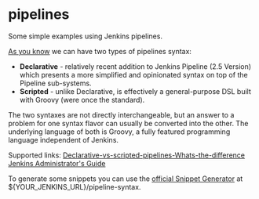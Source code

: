 # pipelines
Some simple examples using Jenkins pipelines.

[As you know](https://www.jenkins.io/doc/book/pipeline/syntax/) we can have two types of pipelines syntax:
- **Declarative** - relatively recent addition to Jenkins Pipeline (2.5 Version) which presents a more simplified and opinionated syntax on top of the Pipeline sub-systems.
- **Scripted** - unlike Declarative, is effectively a general-purpose DSL built with Groovy (were once the standard).

The two syntaxes are not directly interchangeable, but an answer to a problem for one syntax flavor can usually be converted into the other. The underlying language of both is Groovy, a fully featured programming language independent of Jenkins.

Supported links:
[Declarative-vs-scripted-pipelines-Whats-the-difference](https://www.theserverside.com/answer/Declarative-vs-scripted-pipelines-Whats-the-difference)
[Jenkins Administrator's Guide](https://www.packtpub.com/product/jenkins-administrator-s-guide/9781838824327)

To generate some snippets you can use the [official Snippet Generator](https://www.jenkins.io/doc/book/pipeline/getting-started/#snippet-generator) at ${YOUR_JENKINS_URL}/pipeline-syntax.
